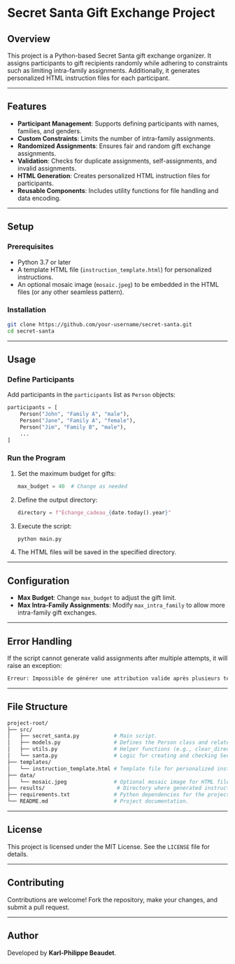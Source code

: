 
# Secret Santa Gift Exchange Project

## Overview

This project is a Python-based Secret Santa gift exchange organizer. It assigns participants to gift recipients randomly while adhering to constraints such as limiting intra-family assignments. Additionally, it generates personalized HTML instruction files for each participant.

---

## Features

- **Participant Management**: Supports defining participants with names, families, and genders.
- **Custom Constraints**: Limits the number of intra-family assignments.
- **Randomized Assignments**: Ensures fair and random gift exchange assignments.
- **Validation**: Checks for duplicate assignments, self-assignments, and invalid assignments.
- **HTML Generation**: Creates personalized HTML instruction files for participants.
- **Reusable Components**: Includes utility functions for file handling and data encoding.

---

## Setup

### Prerequisites

- Python 3.7 or later
- A template HTML file (`instruction_template.html`) for personalized instructions.
- An optional mosaic image (`mosaic.jpeg`) to be embedded in the HTML files (or any other seamless pattern).

### Installation

   ```bash
   git clone https://github.com/your-username/secret-santa.git
   cd secret-santa
   ```

---

## Usage

### Define Participants

Add participants in the `participants` list as `Person` objects:

```python
participants = [
    Person("John", "Family A", "male"),
    Person("Jane", "Family A", "female"),
    Person("Jim", "Family B", "male"),
    ...
]
```

### Run the Program

1. Set the maximum budget for gifts:

   ```python
   max_budget = 40  # Change as needed
   ```

2. Define the output directory:

   ```python
   directory = f"Échange_cadeau_{date.today().year}"
   ```

3. Execute the script:

   ```bash
   python main.py
   ```

4. The HTML files will be saved in the specified directory.

---

## Configuration

- **Max Budget**: Change `max_budget` to adjust the gift limit.
- **Max Intra-Family Assignments**: Modify `max_intra_family` to allow more intra-family gift exchanges.

---

## Error Handling

If the script cannot generate valid assignments after multiple attempts, it will raise an exception:

```bash
Erreur: Impossible de générer une attribution valide après plusieurs tentatives.
```

---

## File Structure

```bash
project-root/
├── src/
│   ├── secret_santa.py           # Main script.
│   ├── models.py                 # Defines the Person class and related methods.
│   ├── utils.py                  # Helper functions (e.g., clear_directory, encode_image).
│   └── santa.py                  # Logic for creating and checking Secret Santa assignments.
├── templates/
│   └── instruction_template.html # Template file for personalized instructions.
├── data/
│   └── mosaic.jpeg               # Optional mosaic image for HTML files.
├── results/                       # Directory where generated instruction files are stored.
├── requirements.txt              # Python dependencies for the project.
└── README.md                     # Project documentation.
```

---

## License

This project is licensed under the MIT License. See the `LICENSE` file for details.

---

## Contributing

Contributions are welcome! Fork the repository, make your changes, and submit a pull request.

---

## Author

Developed by **Karl-Philippe Beaudet**.
